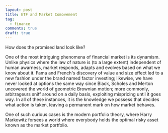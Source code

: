 ```yaml
---
layout: post
title: ETF and Market Comovement
tag:
  - finance
comments: true
draft: true
---
```


How does the promised land look like?

One of the most intriguing phenomena of financial market is its dynamism. Unlike physics where the law of nature is (to a large extent) independent of human awarness, market responds, adapts and evolves based on what we know about it. Fama and French's discovery of value and size effect led to a new fashion under the brand named factor investing; likewise, we have never looked at options the same way since Black, Scholes and Merton uncovered the world of geometric Brownian motion; more commonly, arbitrageurs sniff around on a daily basis, exploiting mispricing until it goes way. In all of these instances, it is the knowledge we possess that decides what action is taken, leaving a permanent mark on how market behaves.

One of such curious cases is the modern portfolio theory, where Harry Markowitz forsees a world where everybody holds the optimal risky asset known as the market portfolio.
